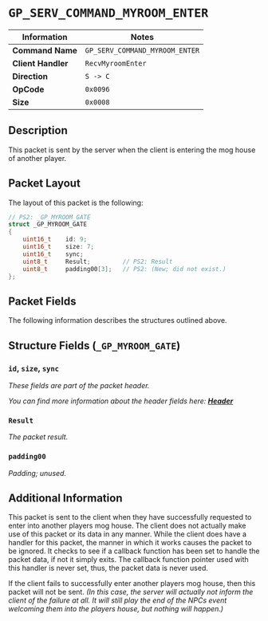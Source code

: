 # `GP_SERV_COMMAND_MYROOM_ENTER`

| Information               | Notes |
|---                        |---    |
| **Command Name**          | `GP_SERV_COMMAND_MYROOM_ENTER` |
| **Client Handler**        | `RecvMyroomEnter` |
| **Direction**             | `S -> C` |
| **OpCode**                | `0x0096` |
| **Size**                  | `0x0008` |

## Description

This packet is sent by the server when the client is entering the mog house of another player.

## Packet Layout

The layout of this packet is the following:

```cpp
// PS2: _GP_MYROOM_GATE
struct _GP_MYROOM_GATE
{
    uint16_t    id: 9;
    uint16_t    size: 7;
    uint16_t    sync;
    uint8_t     Result;         // PS2: Result
    uint8_t     padding00[3];   // PS2: (New; did not exist.)
};
```

## Packet Fields

The following information describes the structures outlined above.

## Structure Fields (`_GP_MYROOM_GATE`)

### `id`, `size`, `sync`

_These fields are part of the packet header._

_You can find more information about the header fields here: [**Header**](/world/server/Header.md)_

### `Result`

_The packet result._

### `padding00`

_Padding; unused._

## Additional Information

This packet is sent to the client when they have successfully requested to enter into another players mog house. The client does not actually make use of this packet or its data in any manner. While the client does have a handler for this packet, the manner in which it works causes the packet to be ignored. It checks to see if a callback function has been set to handle the packet data, if not it simply exits. The callback function pointer used with this handler is never set, thus, the packet data is never used.

If the client fails to successfully enter another players mog house, then this packet will not be sent. _(In this case, the server will actually not inform the client of the failure at all. It will still play the end of the NPCs event welcoming them into the players house, but nothing will happen.)_

